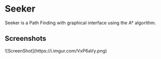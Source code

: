 <h1>Seeker</h1>
Seeker is a Path Finding with graphical interface using the A* algorithm.

<h2>Screenshots</h2>
![ScreenShot](https://i.imgur.com/VxP6aVy.png)
